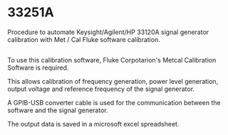 # 33251A



Procedure to automate Keysight/Agilent/HP 33120A signal generator calibration with Met / Cal Fluke software calibration.

##

To use this calibration software, Fluke Corpotarion's Metcal Calibration Software is required.

This allows calibration of frequency generation, power level generation, output voltage and reference frequency of the signal generator.

A GPIB-USB converter cable is used for the communication between the software and the signal generator.

The output data is saved in a microsoft excel spreadsheet.
